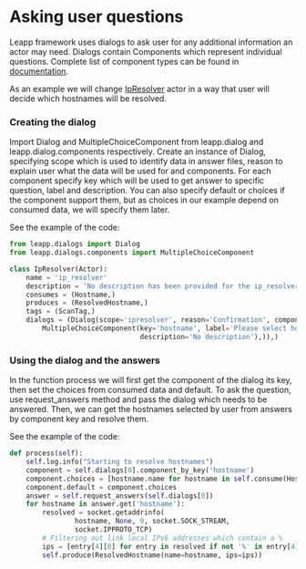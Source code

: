 # Asking user questions

Leapp framework uses dialogs to ask user for any additional information an actor may need.
Dialogs contain Components which represent individual questions.
Complete list of component types can be found in [documentation](pydoc/leapp.dialogs.html#module-leapp.dialogs.components).

As an example we will change [IpResolver](messaging.html#creating-a-message-consuming-actor) actor in a way that user will decide which hostnames will be resolved.


### Creating the dialog

Import Dialog and MultipleChoiceComponent from leapp.dialog and leapp.dialog.components respectively.
Create an instance of Dialog, specifying scope which is used to identify data in answer files, 
reason to explain user what the data will be used for and components. For each component specify key which will be used to get answer to specific question,
label and description. You can also specify default or choices if the component support them,
but as choices in our example depend on consumed data, we will specify them later.

See the example of the code:

```python
from leapp.dialogs import Dialog
from leapp.dialogs.components import MultipleChoiceComponent

class IpResolver(Actor):
    name = 'ip_resolver'
    description = 'No description has been provided for the ip_resolver actor.'
    consumes = (Hostname,)
    produces = (ResolvedHostname,)
    tags = (ScanTag,)
    dialogs = (Dialog(scope='ipresolver', reason='Confirmation', components=(
        MultipleChoiceComponent(key='hostname', label='Please select hostnames to resolve',
                                description='No description'),)),)
```

### Using the dialog and the answers

In the function process we will first get the component of the dialog its key,
then set the choices from consumed data and default.
To ask the question, use request_answers method and pass the dialog which needs to be answered.
Then, we can get the hostnames selected by user from answers by component key and resolve them.

See the example of the code:

```python
def process(self):
    self.log.info("Starting to resolve hostnames")
    component = self.dialogs[0].component_by_key('hostname')
    component.choices = [hostname.name for hostname in self.consume(Hostname)]
    component.default = component.choices
    answer = self.request_answers(self.dialogs[0])
    for hostname in answer.get('hostname'):
        resolved = socket.getaddrinfo(
                hostname, None, 0, socket.SOCK_STREAM,
                socket.IPPROTO_TCP)
        # Filtering out link local IPv6 addresses which contain a %
        ips = [entry[4][0] for entry in resolved if not '%' in entry[4][0]]
        self.produce(ResolvedHostname(name=hostname, ips=ips))
```
